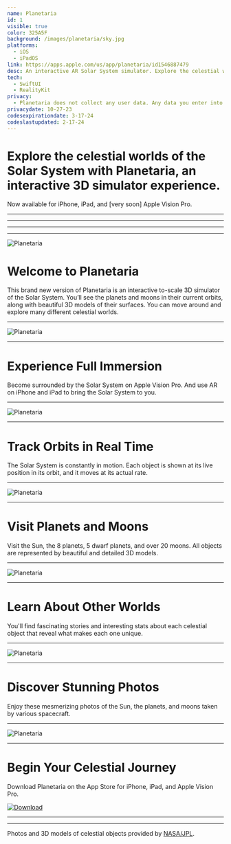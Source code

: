 ```yaml
---
name: Planetaria
id: 1
visible: true
color: 325A5F
background: /images/planetaria/sky.jpg
platforms:
  - iOS
  - iPadOS
link: https://apps.apple.com/us/app/planetaria/id1546887479
desc: An interactive AR Solar System simulator. Explore the celestial worlds of the Solar System.
tech: 
  - SwiftUI
  - RealityKit
privacy:
  - Planetaria does not collect any user data. Any data you enter into the application is stored locally on your device. We do not transfer your data to any other location, nor do we include any advertising or analytics software affiliated with third parties.
privacydate: 10-27-23
codesexpirationdate: 3-17-24
codeslastupdated: 2-17-24
---
```

# Explore the celestial worlds of the Solar System with Planetaria, an interactive 3D simulator experience.
Now available for iPhone, iPad, and [very soon] Apple Vision Pro. 

---
---
---
---
![Planetaria](images/planetaria/splash.png)
# Welcome to Planetaria
This brand new version of Planetaria is an interactive to-scale 3D simulator of the Solar System. You’ll see the planets and moons in their current orbits, along with beautiful 3D models of their surfaces. You can move around and explore many different celestial worlds. 

---
![Planetaria](images/planetaria/preview1.png)

---
# Experience Full Immersion
Become surrounded by the Solar System on Apple Vision Pro. And use AR on iPhone and iPad to bring the Solar System to you.

---
![Planetaria](images/planetaria/preview2.png)

---
# Track Orbits in Real Time
The Solar System is constantly in motion. Each object is shown at its live position in its orbit, and it moves at its actual rate.

---
![Planetaria](images/planetaria/preview3.png)

---
# Visit Planets and Moons
Visit the Sun, the 8 planets, 5 dwarf planets, and over 20 moons. All objects are represented by beautiful and detailed 3D models.

---
![Planetaria](images/planetaria/preview4.png)

---
# Learn About Other Worlds
You'll find fascinating stories and interesting stats about each celestial object that reveal what makes each one unique.

---
![Planetaria](images/planetaria/preview5.png)

---
# Discover Stunning Photos
Enjoy these mesmerizing photos of the Sun, the planets, and moons taken by various spacecraft.

---
![Planetaria](images/planetaria/preview6.png)

---
# Begin Your Celestial Journey
Download Planetaria on the App Store for iPhone, iPad, and Apple Vision Pro.

[![Download](download.svg)](https://apps.apple.com/us/app/planetaria/id1546887479)

---
---
Photos and 3D models of celestial objects provided by [NASA/JPL](https://images.nasa.gov/).